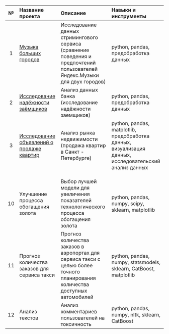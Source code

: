 | № | Название проекта      | Описание                       | Навыки и инструменты            |
|:-:|:----------------------|:-------------------------------|:--------------------------------|
| 1 | [Музыка больших городов](project_01_da_music) | Исследование данных стримингового сервиса (сравнение поведения и предпочтений пользователей Яндекс.Музыки для двух городов) | python, pandas, предобработка данных |
| 2 | [Исследование надёжности заёмщиков](project_02_da_reliability_of_borrowers) |Анализ данных банка (исследование надёжности заемщиков) | python, pandas, предобработка данных |
| 3 | [Исследование объявлений о продаже квартир](project_03_da_sale_of_apartments) |Анализ рынка недвижимости (продажа квартир в Санкт - Петербурге) | python, pandas, matplotlib, предобработка данных, визуализация данных, исследовательский анализ данных |
|   |                       |                                |                                 |
|   |                       |                                |                                 |
|   |                       |                                |                                 |
| 10 | Улучшение процесса обогащения золота | Выбор лучшей модели для увеличения показателей технологического процесса обогащения золота | python, pandas, numpy, scipy, sklearn, matplotlib |
| 11 | Прогноз количества заказов для сервиса такси |Прогноз количества заказов в аэропортах для сервиса такси с целью более точного планирования количества доступных автомобилей| python, pandas, numpy, statsmodels, sklearn, CatBoost, matplotlib |
| 12 | Анализ текстов |Анализ комментариев пользователей на токсичность | python, pandas, numpy, nltk, sklearn, CatBoost |